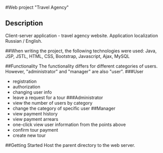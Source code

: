 #Web project "Travel Agency"

## Description
Client-server application - travel agency website.
Application localization Russian / English.

##When writing the project, the following technologies were used:
Java, JSP, JSTL, HTML, CSS, Bootstrap, Javascript, Ajax, MySQL 

##Functionality
The functionality differs for different categories of users. However, "administrator" and "manager" are also "user".
###User
+ registration
+ authorization
+ changing user info
+ leave a request for a tour
###Administrator
+ view the number of users by category
+ change the category of specific user
##Manager
+ view payment history
+ view payment arrears
+ one-click view user information from the points above
+ confirm tour payment
+ create new tour

##Getting Started
Host the parent directory to the web server.

